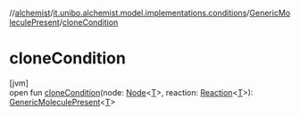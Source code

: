 //[alchemist](../../../index.md)/[it.unibo.alchemist.model.implementations.conditions](../index.md)/[GenericMoleculePresent](index.md)/[cloneCondition](clone-condition.md)

# cloneCondition

[jvm]\
open fun [cloneCondition](clone-condition.md)(node: [Node](../../it.unibo.alchemist.model.interfaces/-node/index.md)<[T](../../it.unibo.alchemist.model.implementations.nodes/-abstract-node/index.md)>, reaction: [Reaction](../../it.unibo.alchemist.model.interfaces/-reaction/index.md)<[T](../../it.unibo.alchemist.model.implementations.nodes/-abstract-node/index.md)>): [GenericMoleculePresent](index.md)<[T](../../it.unibo.alchemist.model.implementations.nodes/-abstract-node/index.md)>
